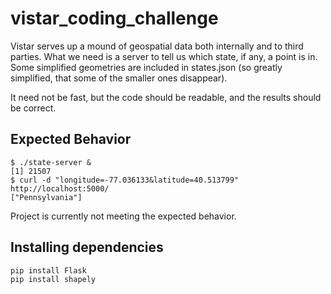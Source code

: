 # vistar_coding_challenge

Vistar serves up a mound of geospatial data both internally and to third
parties. What we need is a server to tell us which state, if any, a point is in.
Some simplified geometries are included in states.json (so greatly simplified,
that some of the smaller ones disappear).

It need not be fast, but the code should be readable, and the results should be
correct.

## Expected Behavior

  ```commandline
  $ ./state-server &
  [1] 21507
  $ curl -d "longitude=-77.036133&latitude=40.513799" http://localhost:5000/
  ["Pennsylvania"]
```

Project is currently not meeting the expected behavior.

## Installing dependencies
```commandline
pip install Flask
pip install shapely
```